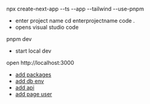npx create-next-app --ts --app --tailwind --use-pnpm 
- enter project name
cd enterprojectname
code . 
- opens visual studio code

pnpm dev
- start local dev

open http://localhost:3000


- [add packages](R2.md)
- [add db env](R3.md)
- [add api](R4.md)
- [add page user](R5.md)
